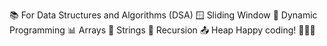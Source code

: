 📚 For Data Structures and Algorithms (DSA)
🪟 Sliding Window
🚀 Dynamic Programming
📊 Arrays
🔡 Strings
🔄 Recursion
📤 Heap
Happy coding! 🧑‍💻🌟
